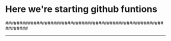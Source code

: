 # Here we're starting github funtions
################################################################
****************************************************************